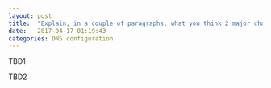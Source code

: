 ```yaml
---
layout: post
title:  "Explain, in a couple of paragraphs, what you think 2 major challenges around DNS configuration are for less-technical internet end-users"
date:   2017-04-17 01:19:43
categories: DNS configuration
---
```


TBD1

TBD2

